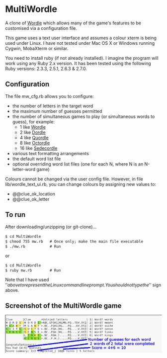 # MultiWordle

A clone of [Wordle](https://www.powerlanguage.co.uk/wordle/) which allows
many of the game's features to be customised via a configuration file.

This game uses a text user interface and assumes a colour xterm is being
used under Linux. I have not tested under Mac OS X or Windows running
Cygwin, MobaXterm or similar.

You need to install ruby (if not already installed). I imagine
the program will work using any Ruby 2.x version. It has been tested
using the following Ruby versions: 2.3.3, 2.5.1, 2.6.3 & 2.7.0.


## Configuration

The file mw_cfg.rb allows you to configure:

- the number of letters in the target word
- the maximum number of guesses permitted
- the number of simultaneous games to play (or simultaneous words to
  guess), for example:
  * 1 like [Wordle](https://www.nytimes.com/games/wordle/index.html)
  * 2 like [Dordle](https://zaratustra.itch.io/dordle)
  * 4 like [Quordle](https://www.quordle.com)
  * 8 like [Octordle](https://octordle.com/)
  * 16 like [Sedecordle](https://www.sedecordle.com/)
- various text formatting arrangements
- the default word list file
- optional overriding word list files (one for each N, where N is
  an N-letter-word game)

Colours cannot be changed via the user config file. However, in
file lib/wordle_text_ui.rb, you can change colours by assigning
new values to:

- @@clue_ok_location
- @@clue_ok_letter


## To run

After downloading/unzipping (or git-clone)...

```
$ cd MultiWordle
$ chmod 755 mw.rb   # Once only; make the main file executable
$ ./mw.rb           # Run
```

or

```
$ cd MultiWordle
$ ruby mw.rb        # Run
```

Note that I have used '$' above to represent the Linux command
line prompt. You should not type the '$' sign above.


## Screenshot of the MultiWordle game

![Screenshot of MultiWordle game](/assets/images/multiwordle1a.png)

